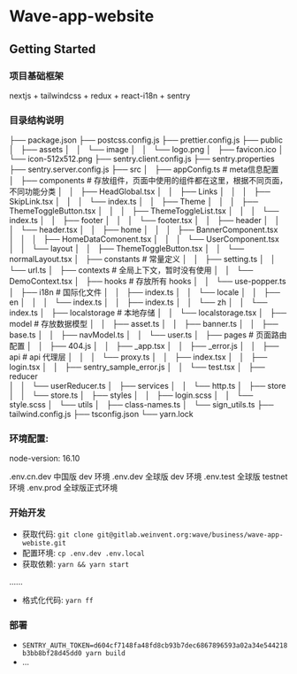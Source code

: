 # Wave-app-website

## Getting Started

### 项目基础框架
nextjs + tailwindcss + redux + react-i18n + sentry

### 目录结构说明
├── package.json
├── postcss.config.js
├── prettier.config.js
├── public
│   ├── assets
│   │   └── image
│   │       └── logo.png
│   ├── favicon.ico
│   └── icon-512x512.png
├── sentry.client.config.js
├── sentry.properties
├── sentry.server.config.js
├── src
│   ├── appConfig.ts    # meta信息配置
│   ├── components      # 存放组件，页面中使用的组件都在这里，根据不同页面，不同功能分类
│   │   ├── HeadGlobal.tsx
│   │   ├── Links
│   │   │   ├── SkipLink.tsx
│   │   │   └── index.ts
│   │   ├── Theme
│   │   │   ├── ThemeToggleButton.tsx
│   │   │   ├── ThemeToggleList.tsx
│   │   │   └── index.ts
│   │   ├── footer
│   │   │   └── footer.tsx
│   │   ├── header
│   │   │   └── header.tsx
│   │   ├── home
│   │   │   ├── BannerComponent.tsx
│   │   │   ├── HomeDataComonent.tsx
│   │   │   └── UserComponent.tsx
│   │   └── layout
│   │       ├── ThemeToggleButton.tsx
│   │       └── normalLayout.tsx
│   ├── constants    # 常量定义
│   │   ├── setting.ts
│   │   └── url.ts
│   ├── contexts     # 全局上下文，暂时没有使用
│   │   └── DemoContext.tsx
│   ├── hooks        # 存放所有 hooks
│   │   └── use-popper.ts
│   ├── i18n         # 国际化文件
│   │   ├── index.ts
│   │   └── locale
│   │       ├── en
│   │       │   └── index.ts
│   │       ├── index.ts
│   │       └── zh
│   │           └── index.ts
│   ├── localstorage  # 本地存储
│   │   └── localstorage.tsx
│   ├── model         # 存放数据模型
│   │   ├── asset.ts
│   │   ├── banner.ts
│   │   ├── base.ts
│   │   ├── navModel.ts
│   │   └── user.ts 
│   ├── pages        # 页面路由配置
│   │   ├── 404.js
│   │   ├── _app.tsx
│   │   ├── _error.js
│   │   ├── api      # api 代理层
│   │   │   └── proxy.ts
│   │   ├── index.tsx 
│   │   ├── login.tsx
│   │   ├── sentry_sample_error.js
│   │   └── test.tsx
│   ├── reducer      
│   │   └── userReducer.ts
│   ├── services
│   │   └── http.ts
│   ├── store
│   │   └── store.ts
│   ├── styles
│   │   ├── login.scss
│   │   └── style.scss
│   └── utils
│       ├── class-names.ts
│       └── sign_utils.ts
├── tailwind.config.js
├── tsconfig.json
└── yarn.lock

### 环境配置:
node-version: 16.10

.env.cn.dev 中国版 dev 环境
.env.dev 全球版 dev 环境
.env.test 全球版 testnet 环境
.env.prod 全球版正式环境

### 开始开发
- 获取代码: `git clone git@gitlab.weinvent.org:wave/business/wave-app-webiste.git`
- 配置环境: `cp .env.dev .env.local`
- 获取依赖: `yarn && yarn start`

......
- 格式化代码: `yarn ff`

### 部署
- `SENTRY_AUTH_TOKEN=d604cf7148fa48fd8cb93b7dec6867896593a02a34e544218b3bb8bf28d45dd0 yarn build`
- ...
